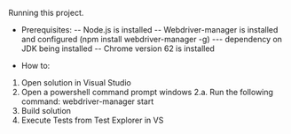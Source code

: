 Running this project.

- Prerequisites:
-- Node.js is installed
-- Webdriver-manager is installed and configured (npm install webdriver-manager -g)
--- dependency on JDK being installed
-- Chrome version 62 is installed

- How to:
1. Open solution in Visual Studio
2. Open a powershell command prompt windows
2.a. Run the following command: webdriver-manager start
3. Build solution
4. Execute Tests from Test Explorer in VS